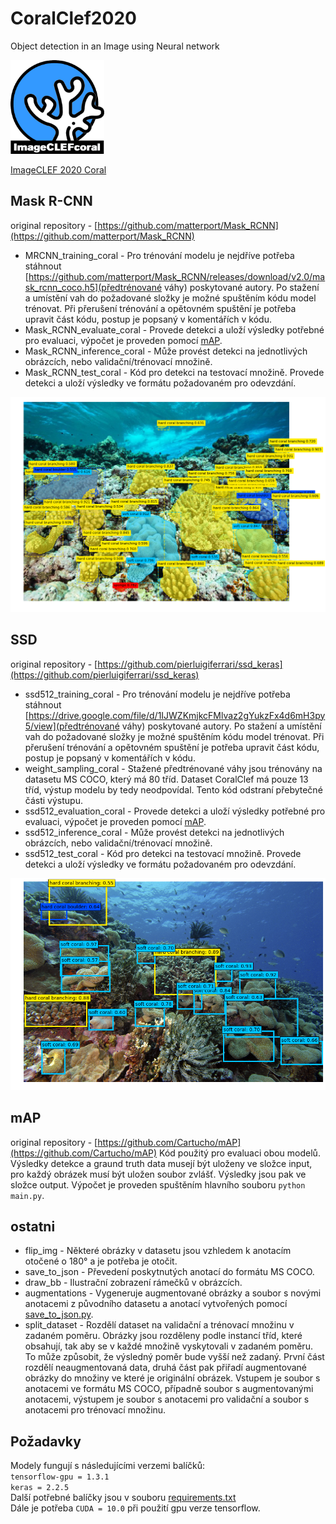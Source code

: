 # CoralClef2020
Object detection in an Image using Neural network

<img src="assets/imageclefcoral_logo.gif" width="150" height="150">

[ImageCLEF 2020 Coral](https://www.imageclef.org/2020/coral)

## Mask R-CNN
original repository - [https://github.com/matterport/Mask_RCNN](https://github.com/matterport/Mask_RCNN)
- MRCNN_training_coral - Pro trénování modelu je nejdříve potřeba stáhnout [https://github.com/matterport/Mask_RCNN/releases/download/v2.0/mask_rcnn_coco.h5](předtrénované váhy) poskytované autory. Po stažení a umístění vah do požadované složky je možné spuštěním kódu model trénovat. Při přerušení trénování a opětovném spuštění je potřeba upravit část kódu, postup je popsaný v komentářích v kódu.
- Mask_RCNN_evaluate_coral - Provede detekci a uloží výsledky potřebné pro evaluaci, výpočet je proveden pomocí [mAP](mAP/).
- Mask_RCNN_inference_coral - Může provést detekci na jednotlivých obrázcích, nebo validační/trénovací množině. 
- Mask_RCNN_test_coral - Kód pro detekci na testovací množině. Provede detekci a uloží výsledky ve formátu požadovaném pro odevzdání.

![](assets/img0_MRCNN.png)


## SSD
original repository - [https://github.com/pierluigiferrari/ssd_keras](https://github.com/pierluigiferrari/ssd_keras)
- ssd512_training_coral - Pro trénování modelu je nejdříve potřeba stáhnout [https://drive.google.com/file/d/1IJWZKmjkcFMlvaz2gYukzFx4d6mH3py5/view](předtrénované váhy) poskytované autory.  Po stažení a umístění vah do požadované složky je možné spuštěním kódu model trénovat. Při přerušení trénování a opětovném spuštění je potřeba upravit část kódu, postup je popsaný v komentářích v kódu.
- weight_sampling_coral - Stažené předtrénované váhy jsou trénovány na datasetu MS COCO, který má 80 tříd. Dataset CoralClef má pouze 13 tříd, výstup modelu by tedy neodpovídal. Tento kód odstraní přebytečné části výstupu.
- ssd512_evaluation_coral - Provede detekci a uloží výsledky potřebné pro evaluaci, výpočet je proveden pomocí [mAP](mAP/).
- ssd512_inference_coral - Může provést detekci na jednotlivých obrázcích, nebo validační/trénovací množině.
- ssd512_test_coral - Kód pro detekci na testovací množině. Provede detekci a uloží výsledky ve formátu požadovaném pro odevzdání.

![](assets/img5_SSD.png)


## mAP
original repository - [https://github.com/Cartucho/mAP](https://github.com/Cartucho/mAP)
Kód použitý pro evaluaci obou modelů. Výsledky detekce a graund truth data musejí být uloženy ve složce input, pro každý obrázek musí být uložen soubor zvlášť. Výsledky jsou pak ve složce output. Výpočet je proveden spuštěním hlavního souboru `python main.py`.


## ostatni
- flip_img - Některé obrázky v datasetu jsou vzhledem k anotacím otočené o 180° a je potřeba je otočit.
- save_to_json - Převedení poskytnutých anotací do formátu MS COCO.
- draw_bb - Ilustrační zobrazení rámečků v obrázcích.
- augmentations - Vygeneruje augmentované obrázky a soubor s novými anotacemi z původního datasetu a anotací vytvořených pomocí [save_to_json.py](ostatni/save_to_json.py). 
- split_dataset - Rozdělí dataset na validační a trénovací množinu v zadaném poměru. Obrázky jsou rozděleny podle instancí tříd, které obsahují, tak aby se v každé množině vyskytovali v zadaném poměru. To může způsobit, že výsledný poměr bude vyšší než zadaný. První část rozdělí neaugmentovaná data, druhá část pak přiřadí augmentované obrázky do množiny ve které je originální obrázek. Vstupem je soubor s anotacemi ve formátu MS COCO, případně soubor s augmentovanými anotacemi, výstupem je soubor s anotacemi pro validační a soubor s anotacemi pro trénovací množinu.


## Požadavky
Modely fungují s následujícími verzemi balíčků:  
`tensorflow-gpu = 1.3.1`  
`keras = 2.2.5`  
Další potřebné balíčky jsou v souboru [requirements.txt](requirements.txt)  
Dále je potřeba `CUDA = 10.0` při použití gpu verze tensorflow.  
